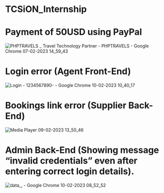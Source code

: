 # TCSiON_Internship

# Payment of 50USD using PayPal

![PHPTRAVELS _ Travel Technology Partner - PHPTRAVELS - Google Chrome 07-02-2023 14_59_43](https://user-images.githubusercontent.com/110615492/218243923-3e517352-e8e1-4c64-b916-747a7a611d4b.png)

# 	Login error (Agent Front-End)

![Login - 1234567890- - Google Chrome 10-02-2023 10_40_17](https://user-images.githubusercontent.com/110615492/218244058-0a060b82-a639-4edf-8e03-7425cea7e19b.png)

# Bookings link error (Supplier Back-End)

![Media Player 09-02-2023 13_50_46](https://user-images.githubusercontent.com/110615492/218244104-227274b8-a5bb-4125-b532-a0d0ae5abcac.png)

#	Admin Back-End (Showing message “invalid credentials” even after entering correct login details).



![data_, - Google Chrome 10-02-2023 08_52_52](https://user-images.githubusercontent.com/110615492/218244178-d650b7bd-294d-45e5-b911-41174abaf782.png)
